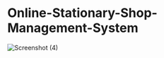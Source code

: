 # Online-Stationary-Shop-Management-System

![Screenshot (4)](https://user-images.githubusercontent.com/55379269/147201053-64d41a3e-d278-4ab2-9116-80deaef28a33.png)
